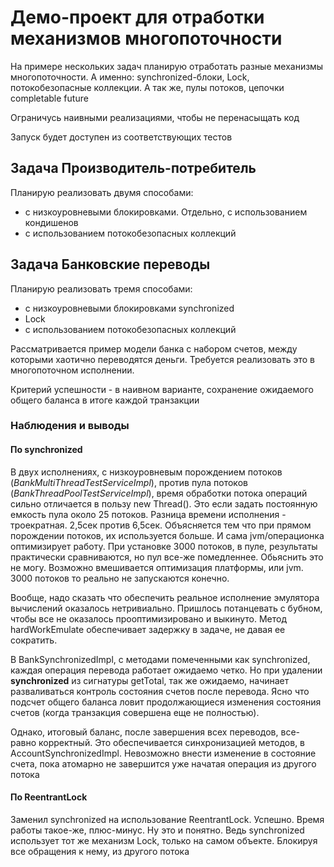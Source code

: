# Демо-проект для отработки механизмов многопоточности

На примере нескольких задач планирую отработать разные механизмы многопоточности. А именно: synchronized-блоки, Lock, 
потокобезопасные коллекции. А так же, пулы потоков, цепочки completable future

Ограничусь наивными реализациями, чтобы не перенасыщать код

Запуск будет доступен из соответствующих тестов

## Задача Производитель-потребитель
Планирую реализовать двумя способами: 
 - с низкоуровневыми блокировками. Отдельно, с использованием кондишенов
 - с использованием потокобезопасных коллекций


## Задача Банковские переводы
Планирую реализовать тремя способами:
- с низкоуровневыми блокировками synchronized
- Lock
- с использованием потокобезопасных коллекций

Рассматривается пример модели банка с набором счетов, между которыми хаотично переводятся деньги.
Требуется реализовать это в многопоточном исполнении. 

Критерий успешности - в наивном варианте, сохранение ожидаемого общего баланса в итоге каждой транзакции

### Наблюдения и выводы
#### По synchronized
В двух исполнениях, с низкоуровневым порождением потоков (_BankMultiThreadTestServiceImpl_), против 
пула потоков (_BankThreadPoolTestServiceImpl_), время обработки потока операций сильно отличается в 
пользу new Thread(). Это если задать постоянную емкость пула около 25 потоков. Разница времени исполнения - троекратная. 2,5сек против 6,5сек.
Объясняется тем что при прямом порождении потоков, их используется больше. И сама jvm/операционка оптимизирует работу.
При установке 3000 потоков, в пуле, результаты практически сравниваются, но пул все-же помедленнее. Обьяснить это не могу. Возможно 
вмешивается оптимизация платформы, или jvm. 3000 потоков то реально не запускаются конечно.

Вообще, надо сказать что обеспечить реальное исполнение эмулятора вычислений оказалось нетривиально. Пришлось потанцевать с бубном, чтобы 
все не оказалось прооптимизировано и выкинуто. Метод hardWorkEmulate обеспечивает задержку в задаче, не давая ее сократить. 

В BankSynchronizedImpl, с методами помеченными как synchronized, каждая операция перевода работает ожидаемо четко.
Но при удалении **synchronized** из сигнатуры getTotal, так же ожидаемо, начинает разваливаться контроль состояния счетов после 
перевода. Ясно что подсчет общего баланса ловит продолжающиеся изменения состояния счетов (когда транзакция
совершена еще не полностью).

Однако, итоговый баланс, после завершения всех переводов, все-равно корректный. Это обеспечивается синхронизацией методов, в AccountSynchronizedImpl.
Невозможно внести изменение в состояние счета, пока атомарно не завершится уже начатая операция из другого потока 

#### По ReentrantLock
Заменил synchronized на использование ReentrantLock. Успешно. Время работы такое-же, плюс-минус. 
Ну это и понятно. Ведь synchronized использует тот же механизм Lock, только на самом объекте. Блокируя все обращения к нему, из другого потока